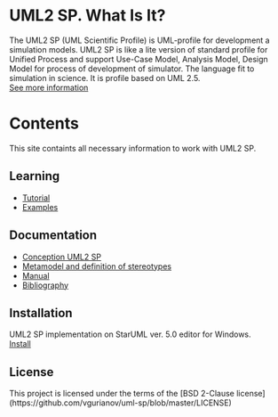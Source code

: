 
<h1 id="header-1"><a href="#header-1"></a>UML2 SP. What Is It?</h1>
The UML2 SP (UML Scientific Profile) is UML-profile for development a simulation models. 
UML2 SP is like a lite version of standard profile for Unified Process and support Use-Case Model, Analysis Model, Design Model for process of development of simulator. The language fit to simulation in science. It is profile based on UML 2.5.
<br/><a href="annotations">See more information</a>
<h1 id="header-2"><a href="#header-1"></a>Contents</h1>

<p>This site containts all necessary information to work with UML2 SP.</p>

<h2 id="header-3"><a href="#header-2"></a>Learning</h2>

- <a href="tutorial">Tutorial</a>
- <a href="examples">Examples</a>


<h2 id="header-4"><a href="#header-2"></a>Documentation</h2>

- <a href="conception">Conception UML2 SP</a>
- <a href="metamodel">Metamodel and definition of stereotypes</a>
- <a href="manual">Manual</a>
- <a href="bibliography">Bibliography</a>


<h2 id="header-5"><a href="#header-2"></a>Installation</h2>
UML2 SP implementation on StarUML ver. 5.0 editor for Windows.<br/>
<a href="https://github.com/vgurianov/uml-sp/blob/master/UML2%20SP/readme.md">Install</a>

<h2 id="header-6"><a href="#header-2"></a>License</h2>
This project is licensed under the terms of the [BSD 2-Clause license](https://github.com/vgurianov/uml-sp/blob/master/LICENSE)<br/>

